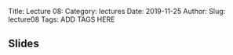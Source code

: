 Title: Lecture 08:
Category: lectures
Date: 2019-11-25
Author: 
Slug: lecture08
Tags: ADD TAGS HERE


## Slides
<!-- - [PDF | Lecture 1: Description]({attach}presentation/Lecture1_Data.pdf) -->